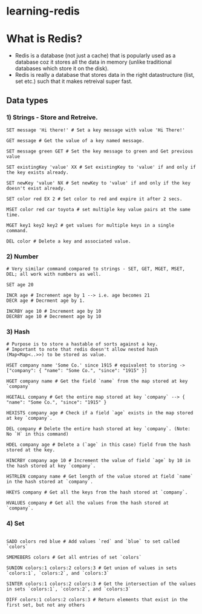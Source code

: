 # learning-redis

# What is Redis?

- Redis is a database (not just a cache) that is popularly used as a database coz it stores all the data in memory (unlike traditional databases which store it on the disk).
- Redis is really a database that stores data in the right datastructure (list, set etc.) such that it makes retreival super fast.

## Data types

### 1) Strings - Store and Retreive.

```redis
SET message 'Hi there!' # Set a key message with value 'Hi There!'

GET message # Get the value of a key named message.

SET message green GET # Set the key message to green and Get previous value

SET existingKey 'value' XX # Set existingKey to 'value' if and only if the key exists already.

SET newKey 'value' NX # Set newKey to 'value' if and only if the key doesn't exist already.

SET color red EX 2 # Set color to red and expire it after 2 secs.

MSET color red car toyota # set multiple key value pairs at the same time.

MGET key1 key2 key2 # get values for multiple keys in a single command.

DEL color # Delete a key and associated value.
```

### 2) Number

```redis
# Very similar command compared to strings - SET, GET, MGET, MSET, DEL; all work with numbers as well.

SET age 20

INCR age # Increment age by 1 --> i.e. age becomes 21
DECR age # Decrment age by 1.

INCRBY age 10 # Increment age by 10
DECRBY age 10 # Decrement age by 10
```

### 3) Hash

```redis
# Purpose is to store a hastable of sorts against a key.
# Important to note that redis doesn't allow nested hash (Map<Map<..>>) to be stored as value.

HSET company name 'Some Co.' since 1915 # equivalent to storing -> ["company": { "name": "Some Co.", "since": "1915" }]

HGET company name # Get the field `name` from the map stored at key `company`

HGETALL company # Get the entire map stored at key `company` --> { "name": "Some Co.", "since": "1915" }

HEXISTS company age # Check if a field `age` exists in the map stored at key `company`.

DEL company # Delete the entire hash stored at key `company`. (Note: No `H` in this command)

HDEL company age # Delete a (`age` in this case) field from the hash stored at the key.

HINCRBY company age 10 # Increment the value of field `age` by 10 in the hash stored at key `company`.

HSTRLEN company name # Get length of the value stored at field `name` in the hash stored at `company`.

HKEYS company # Get all the keys from the hash stored at `company`.

HVALUES company # Get all the values from the hash stored at `company`.

```

### 4) Set

```redis

SADD colors red blue # Add values `red` and `blue` to set called `colors`

SMEMEBERS colors # Get all entries of set `colors`

SUNION colors:1 colors:2 colors:3 # Get union of values in sets `colors:1`, `colors:2`, and `colors:3`

SINTER colors:1 colors:2 colors:3 # Get the intersection of the values in sets `colors:1`, `colors:2`, and `colors:3`

DIFF colors:1 colors:2 colors:3 # Return elements that exist in the first set, but not any others

```
